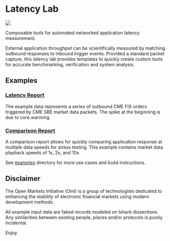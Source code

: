 # Latency Lab

<p align="left">
<a href="https://travis-ci.org/Open-Markets-Initiative/latency-lab"><img src="https://img.shields.io/travis/Open-Markets-Initiative/latency-lab.svg?style=flat-square"/></a>
</p>

Composable tools for automated networked application latency measurement.

External application throughput can be scientifically measured by matching
outbound responses to inbound trigger events.  Provided a standard 
packet capture, this latency lab provides templates to quickly create 
custom tools for accurate benchmarking, verification and system analysis.

## Examples

### [Latency Report](https://rawgit.com/Open-Markets-Initiative/latency-lab/master/example/report/output/report.html)

The example data represents a series of outbound CME FIX orders triggered
by CME SBE market data packets. The spike at the beginning is due to core 
warming.

### [Comparison Report](https://rawgit.com/Open-Markets-Initiative/latency-lab/master/example/comparison/output/comparison.html)

A comparison report allows for quickly comparing application response at 
multiple data speeds for stress testing. This example contains market data playback speeds of
1x, 2x, and 10x.

See [examples](https://github.com/Open-Markets-Initiative/latency-lab/tree/master/example "List of Example Latency Measurements") directory for more use cases and build instructions.

## Disclaimer

The Open Markets Initiative (Omi) is a group of technologists dedicated to 
enhancing the stability of electronic financial markets using modern 
development methods.

All example input data are faked records modeled on tshark dissections. 
Any similarities between existing people, places and/or protocols is purely 
incidental. 

Enjoy.
